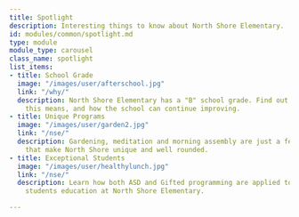 ```yaml
---
title: Spotlight
description: Interesting things to know about North Shore Elementary.
id: modules/common/spotlight.md
type: module
module_type: carousel
class_name: spotlight
list_items:
- title: School Grade
  image: "/images/user/afterschool.jpg"
  link: "/why/"
  description: North Shore Elementary has a "B" school grade. Find out what
    this means, and how the school can continue improving.
- title: Unique Programs
  image: "/images/user/garden2.jpg"
  link: "/nse/"
  description: Gardening, meditation and morning assembly are just a few of the programs
    that make North Shore unique and well rounded.
- title: Exceptional Students
  image: "/images/user/healthylunch.jpg"
  link: "/nse/"
  description: Learn how both ASD and Gifted programming are applied to enhance a
    students education at North Shore Elementary.

---
```

